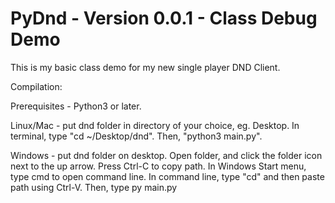 <h1>PyDnd - Version 0.0.1 - Class Debug Demo</h1>

This is my basic class demo for my new single player DND Client. 

Compilation:

Prerequisites - Python3 or later.

Linux/Mac - put dnd folder in directory of your choice, eg. Desktop. 
In terminal, type "cd ~/Desktop/dnd". 
Then, "python3 main.py".

Windows - put dnd folder on desktop.
Open folder, and click the folder icon next to the up arrow. Press Ctrl-C to copy path.
In Windows Start menu, type cmd to open command line.
In command line, type "cd" and then paste path using Ctrl-V. 
Then, type py main.py
